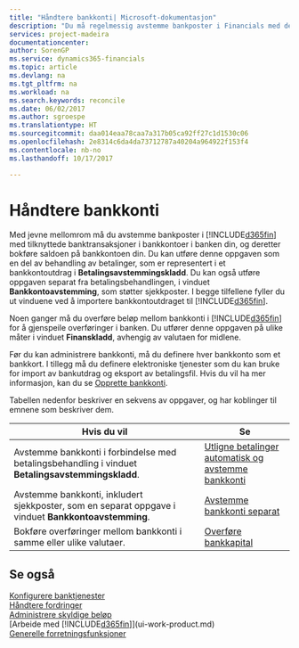 ```yaml
---
title: "Håndtere bankkonti| Microsoft-dokumentasjon"
description: "Du må regelmessig avstemme bankposter i Financials med de relaterte banktransaksjonene i bankkontiene."
services: project-madeira
documentationcenter: 
author: SorenGP
ms.service: dynamics365-financials
ms.topic: article
ms.devlang: na
ms.tgt_pltfrm: na
ms.workload: na
ms.search.keywords: reconcile
ms.date: 06/02/2017
ms.author: sgroespe
ms.translationtype: HT
ms.sourcegitcommit: daa014eaa78caa7a317b05ca92ff27c1d1530c06
ms.openlocfilehash: 2e8314c6da4da73712787a40204a964922f153f4
ms.contentlocale: nb-no
ms.lasthandoff: 10/17/2017

---
```

# <a name="managing-bank-accounts"></a>Håndtere bankkonti
Med jevne mellomrom må du avstemme bankposter i [!INCLUDE[d365fin](includes/d365fin_md.md)] med tilknyttede banktransaksjoner i bankkontoer i banken din, og deretter bokføre saldoen på bankkontoen din. Du kan utføre denne oppgaven som en del av behandling av betalinger, som er representert i et bankkontoutdrag i **Betalingsavstemmingskladd**. Du kan også utføre oppgaven separat fra betalingsbehandlingen, i vinduet **Bankkontoavstemming**, som støtter sjekkposter. I begge tilfellene fyller du ut vinduene ved å importere bankkontoutdraget til [!INCLUDE[d365fin](includes/d365fin_md.md)].

Noen ganger må du overføre beløp mellom bankkonti i [!INCLUDE[d365fin](includes/d365fin_md.md)] for å gjenspeile overføringer i banken. Du utfører denne oppgaven på ulike måter i vinduet **Finanskladd**, avhengig av valutaen for midlene.

Før du kan administrere bankkonti, må du definere hver bankkonto som et bankkort. I tillegg må du definere elektroniske tjenester som du kan bruke for import av bankutdrag og eksport av betalingsfil. Hvis du vil ha mer informasjon, kan du se [Opprette bankkonti](bank-setup-banking.md).

Tabellen nedenfor beskriver en sekvens av oppgaver, og har koblinger til emnene som beskriver dem.

| Hvis du vil | Se |
| --- | --- |
| Avstemme bankkonti i forbindelse med betalingsbehandling i vinduet **Betalingsavstemmingskladd**. |[Utligne betalinger automatisk og avstemme bankkonti](receivables-apply-payments-auto-reconcile-bank-accounts.md) |
| Avstemme bankkonti, inkludert sjekkposter, som en separat oppgave i vinduet **Bankkontoavstemming**. |[Avstemme bankkonti separat](bank-how-reconcile-bank-accounts-separately.md) |
| Bokføre overføringer mellom bankkonti i samme eller ulike valutaer. |[Overføre bankkapital](bank-how-transfer-bank-funds.md) |

## <a name="see-also"></a>Se også
[Konfigurere banktjenester](bank-setup-banking.md)  
[Håndtere fordringer](receivables-manage-receivables.md)  
[Administrere skyldige beløp](payables-manage-payables.md)    
[Arbeide med [!INCLUDE[d365fin](includes/d365fin_md.md)]](ui-work-product.md)  
[Generelle forretningsfunksjoner](ui-across-business-areas.md)  

